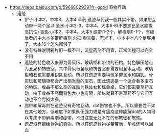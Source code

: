 - https://tieba.baidu.com/p/5966802939?fr=good 奇物互动
	- 遗迹
		- 铲子:小本2，中本3，大本4
		  草药:遗迹草药我一般其实不带，如果想互动带一两个足以
		  圣水:小本2-3，中本4，大本5-6(不要忘记圣水能提高抗性)
		  钥匙:小本2，中本4，大本5
		  绷带:1-2个，解毒剂0-1个，有破盾者的中大本多带解毒剂
		  火把:看需要，有光下，小本中本八个足够用了，大本16个怎么都够了
		- 没有特殊说明鸦片酊一概不带，流星药剂不用管，正常流程可以完全不用
		- 遗迹的特色收入来源为骨灰坛，玻璃柜和带锁的石棺。特色解压地点为圣泉和祷告室。其中骨灰坛圣泉和祷告室都需要用圣水互动。玻璃柜和石棺需要用钥匙互动。所以在遗迹需要稍微多带圣水和钥匙。骨灰坛和玻璃柜都会产出相当量的宝石，因此遗迹是一个适合看多宝石的地区。收益不那么高的互动为铁处女和炼金桌，它们都需要草药互动。由于收益不高而背包大小也有限，所以就算不带草药不与它们互动也不会亏损太多。
		- 绷带和解毒剂在遗迹没有奇物互动，dot伤害也不多。所以重要性不如在其他地方，低难度下如果队伍强力或是有瘟疫这种能解dot的人物可以考虑不带解毒剂和绷带，不过注意无处不在的邪教徒和蜘蛛。
		- 遗迹没有能给食物的奇物，所以在遗迹食物尽量带满，毕竟还可以回血